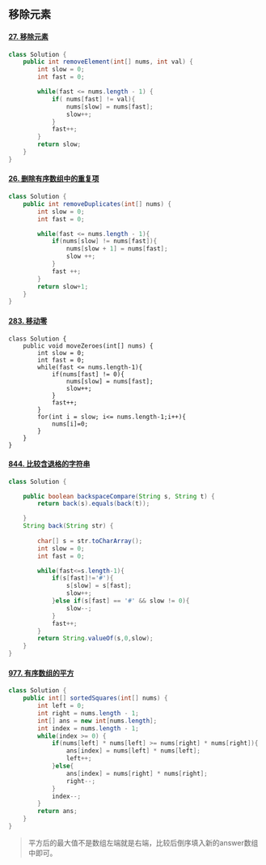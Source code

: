 ## 移除元素

#### [27. 移除元素](https://leetcode-cn.com/problems/remove-element/)

```java
class Solution {
    public int removeElement(int[] nums, int val) {
        int slow = 0;
        int fast = 0;

        while(fast <= nums.length - 1) {
            if( nums[fast] != val){
                nums[slow] = nums[fast];
                slow++;
            }
            fast++;
        }
        return slow;
    }
}
```

#### [26. 删除有序数组中的重复项](https://leetcode-cn.com/problems/remove-duplicates-from-sorted-array/)

```java
class Solution {
    public int removeDuplicates(int[] nums) {
        int slow = 0;
        int fast = 0;

        while(fast <= nums.length - 1){
            if(nums[slow] != nums[fast]){
                nums[slow + 1] = nums[fast];
                slow ++;
            }
            fast ++; 
        }
        return slow+1;
    }
}
```

#### [283. 移动零](https://leetcode-cn.com/problems/move-zeroes/)

```jaka
class Solution {
    public void moveZeroes(int[] nums) {
        int slow = 0;
        int fast = 0;
        while(fast <= nums.length-1){
            if(nums[fast] != 0){
                nums[slow] = nums[fast];
                slow++;
            }
            fast++;
        }
        for(int i = slow; i<= nums.length-1;i++){
            nums[i]=0;
        }
    }
}
```

#### [844. 比较含退格的字符串](https://leetcode-cn.com/problems/backspace-string-compare/)

```java
class Solution {

    public boolean backspaceCompare(String s, String t) {
        return back(s).equals(back(t));

    }
    String back(String str) {
        
        char[] s = str.toCharArray();
        int slow = 0;
        int fast = 0;

        while(fast<=s.length-1){
            if(s[fast]!='#'){
                s[slow] = s[fast];
                slow++;
            }else if(s[fast] == '#' && slow != 0){
                slow--;
            }
            fast++;
        }
        return String.valueOf(s,0,slow);
    }
}
```

#### [977. 有序数组的平方](https://leetcode-cn.com/problems/squares-of-a-sorted-array/)

```java
class Solution {
    public int[] sortedSquares(int[] nums) {
        int left = 0;
        int right = nums.length - 1;
        int[] ans = new int[nums.length];
        int index = nums.length - 1;
        while(index >= 0) {
            if(nums[left] * nums[left] >= nums[right] * nums[right]){
                ans[index] = nums[left] * nums[left];
                left++;
            }else{
                ans[index] = nums[right] * nums[right];
                right--;
            }
            index--;
        }
        return ans;
    }
}
```

> 平方后的最大值不是数组左端就是右端，比较后倒序填入新的answer数组中即可。